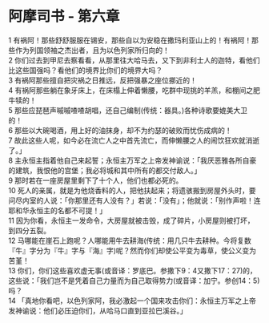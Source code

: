 # 阿摩司书 - 第六章
  
 1 有祸阿！那些舒舒服服在锡安，那些自以为安稳在撒玛利亚山上的！有祸阿！那些作为列国领袖之杰出者，且为以色列家所归向的！  
 2 你们过去到甲尼去察看看，从那里往大哈马去，又下到非利士人的迦特，看他们比这些国强吗？看他们的境界比你们的境界大吗？  
 3 有祸阿那些擅自把灾祸之日推远，反把强暴之座位挪近的！  
 4 有祸阿那些躺在象牙床上，在床榻上伸着懒腰，吃群中现挑的羊羔，和棚间之肥牛犊的！  
 5 那些应琵琶声嘁嘁喳喳胡唱，还自己编制(传统：器具。)各种诗歌要媲美大卫的！  
 6 那些以大碗喝酒，用上好的油抹身，却不为约瑟的破败而忧伤成病的！  
 7 故此这些人呢，如今必在流亡人之中首先流亡，而伸懒腰之人的闹饮狂欢就消逝了。」  
 8 主永恒主指着他自己来起誓；永恒主万军之上帝发神谕说：「我厌恶雅各所自豪的建筑，我恨他的宫堡；我必将城和其中所有的都交付敌人。」  
 9 那时若在一座房屋里剩下了十个人，他们也都必死的。  
 10 死人的亲属，就是为他烧香料的人，把他扶起来；将遗骇搬到房屋外头时，要问尽内室的人说：「你那里还有人没有？」若说：「没有」；他就说：「别作声啦！连耶和华永恒主的名都不可提！」  
 11 因为你看，永恒主一发命令，大房屋就被击毁，成了碎片，小房屋则被打坏，到四分五裂。  
 12 马哪能在崖石上跑呢？人哪能用牛去耕海(传统：用几只牛去耕种。今将复数『牛』字分为『牛』字与『海』字)呢？然而你们却使公平变为毒草，使公义变为苦堇！  
 13 你们，你们这些喜欢虚无事(或音译：罗底巴。参撒下9：4又撒下17：27)的，这些说：「我们岂不是凭着自己力量而为自己取得势力(或音译：加宁。参创14：5)吗？  
 14 「真地你看吧，以色列家阿，我必激起一个国来攻击你们：永恒主万军之上帝发神谕说：他们必压迫你们，从哈马口直到亚拉巴溪谷。」